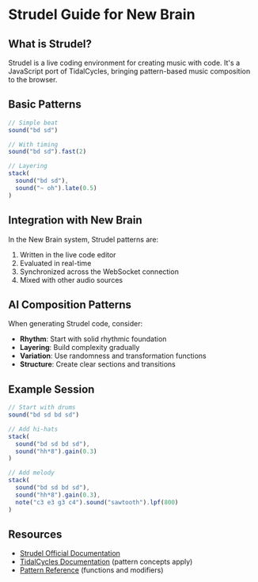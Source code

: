 # Strudel Guide for New Brain

## What is Strudel?

Strudel is a live coding environment for creating music with code. It's a JavaScript port of TidalCycles, bringing pattern-based music composition to the browser.

## Basic Patterns

```javascript
// Simple beat
sound("bd sd")

// With timing
sound("bd sd").fast(2)

// Layering
stack(
  sound("bd sd"),
  sound("~ oh").late(0.5)
)
```

## Integration with New Brain

In the New Brain system, Strudel patterns are:
1. Written in the live code editor
2. Evaluated in real-time
3. Synchronized across the WebSocket connection
4. Mixed with other audio sources

## AI Composition Patterns

When generating Strudel code, consider:
- **Rhythm**: Start with solid rhythmic foundation
- **Layering**: Build complexity gradually
- **Variation**: Use randomness and transformation functions
- **Structure**: Create clear sections and transitions

## Example Session

```javascript
// Start with drums
sound("bd sd bd sd")

// Add hi-hats
stack(
  sound("bd sd bd sd"),
  sound("hh*8").gain(0.3)
)

// Add melody
stack(
  sound("bd sd bd sd"),
  sound("hh*8").gain(0.3),
  note("c3 e3 g3 c4").sound("sawtooth").lpf(800)
)
```

## Resources

- [Strudel Official Documentation](https://strudel.cc)
- [TidalCycles Documentation](https://tidalcycles.org) (pattern concepts apply)
- [Pattern Reference](https://strudel.cc/learn) (functions and modifiers)

